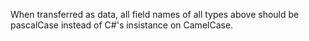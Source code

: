 ﻿When transferred as data, all field names of all types above should be pascalCase instead of C#'s insistance on CamelCase.